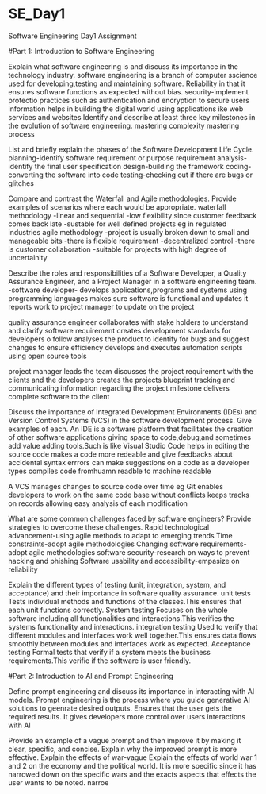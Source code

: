
# SE_Day1
Software Engineering Day1 Assignment

#Part 1: Introduction to Software Engineering

Explain what software engineering is and discuss its importance in the technology industry.
software engineering is a branch of computer sscience used for developing,testing and maintaining software.
Reliability in that it ensures software functions as expected without bias.
security-implement protectio practices such as authentication and encryption to secure users information
helps in building the digital world using applications ike web services and websites 
Identify and describe at least three key milestones in the evolution of software engineering.
mastering complexity
mastering process

List and briefly explain the phases of the Software Development Life Cycle.
planning-identify software requirement or purpose
requirement analysis-identify the final user specification
design-building the framework
coding-converting the software into code
testing-checking out if there are bugs or glitches

Compare and contrast the Waterfall and Agile methodologies. Provide examples of scenarios where each would be appropriate.
waterfall methodology
-linear and sequential
-low flexibility since customer feedback comes back late
-sustable for well defined projects eg in regulated industries
agile methodology
-project is usually broken down to small and manageable bits
-there is flexible requirement
-decentralized control
-there is customer collaboration
-suitable for projects with high degree of uncertainity

Describe the roles and responsibilities of a Software Developer, a Quality Assurance Engineer, and a Project Manager in a software engineering team.
-software developer-
develops applications,programs and systems using programming languages
makes sure software is functional and updates it
reports work to project manager to update on the project

quality assurance engineer 
collaborates with stake holders to understand and clarify software requirement
creates development standards for developers o follow
analyses the product to identify for bugs and suggest changes to ensure efficiency
develops and executes automation scripts using open source tools

project manager
leads the team
discusses the project requirement with the clients and the developers 
creates the projects blueprint
tracking and communicating information regarding the project milestone
delivers complete software to the client

Discuss the importance of Integrated Development Environments (IDEs) and Version Control Systems (VCS) in the software development process. Give examples of each.
An IDE is a software platform that facilitates the creation of other software applications giving space to code,debug,and sometimes add value adding tools.Such is like Visual Studio Code
helps in editing the source code
makes a code more redeable and give feedbacks about accidental syntax errrors
can make suggestions on a code as a developer types
compiles code fromhuamn readble to machine readable

A VCS manages changes to source code over time eg Git
enables developers to work on the same code base without conflicts
keeps tracks on records allowing easy analysis of each modification

What are some common challenges faced by software engineers? Provide strategies to overcome these challenges.
Rapid technological advancement-using agile methods to adapt to emerging trends
Time constraints-adopt agile methodologies
Changing software requirements-adopt agile methodologies
software security-research on ways to prevent hacking and phishing
Software usability and accessibility-empasize on reliability

Explain the different types of testing (unit, integration, system, and acceptance) and their importance in software quality assurance.
unit tests
Tests individual methods and functions of the classes.This ensures that each unit functions correctly.
System testing 
Focuses on the whole software including all functionalities and interactions.This verifies the systems functionality and interactions.
integration testing 
Used to verify that different modules and interfaces work well together.This ensures data flows smoothly between modules and interfaces work as expected.
Acceptance testing
Formal tests that verify if a system meets the business requirements.This verifie if the software is user friendly.

#Part 2: Introduction to AI and Prompt Engineering


Define prompt engineering and discuss its importance in interacting with AI models.
Prompt engineering is the process where you guide generative AI solutions to geenrate desired outputs.
Ensures that the user gets the required results.
It gives developers more control over users interactions with AI


Provide an example of a vague prompt and then improve it by making it clear, specific, and concise. Explain why the improved prompt is more effective.
Explain the effects of war-vague
Explain the effects of world war 1 and 2 on the economy and the political world.
It is more specific since it has narrowed down on the specific wars and the exacts aspects that effects the user wants to be noted.
narroe
